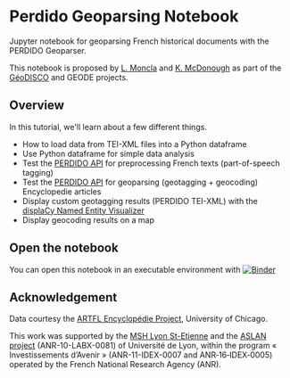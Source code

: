 # Perdido Geoparsing Notebook
Jupyter notebook for geoparsing French historical documents with the PERDIDO Geoparser. 

This notebook is proposed by [L. Moncla](https://ludovicmoncla.github.io/) and [K. McDonough](http://kmcdono.com/) as part of the [GéoDISCO](https://www.msh-lse.fr/projets/geodisco/) and GEODE projects.

## Overview

In this tutorial, we'll learn about a few different things.

- How to load data from TEI-XML files into a Python dataframe
- Use Python dataframe for simple data analysis
- Test the [PERDIDO API](http://erig.univ-pau.fr/PERDIDO/api.jsp) for preprocessing French texts (part-of-speech tagging)
- Test the [PERDIDO API](http://erig.univ-pau.fr/PERDIDO/api.jsp) for geoparsing (geotagging + geocoding) Encyclopedie articles
- Display custom geotagging results (PERDIDO TEI-XML) with the [displaCy Named Entity Visualizer](https://spacy.io/usage/visualizers)
- Display geocoding results on a map

## Open the notebook

You can open this notebook in an executable environment with [![Binder](https://mybinder.org/badge_logo.svg)](https://mybinder.org/v2/gh/GEODE-project/perdido-geoparsing-notebook/master?filepath=GeoparsingEncyclopedie.ipynb)

## Acknowledgement

Data courtesy the [ARTFL Encyclopédie Project](https://artfl-project.uchicago.edu/), University of Chicago.

This work was supported by the [MSH Lyon St-Etienne](https://www.msh-lse.fr/)
and the [ASLAN project](https://aslan.universite-lyon.fr/) (ANR-10-LABX-0081) of Université de Lyon, within the program « Investissements d’Avenir » (ANR-11-IDEX-0007 and ANR‐16‐IDEX‐0005) operated by the French National Research Agency (ANR).
